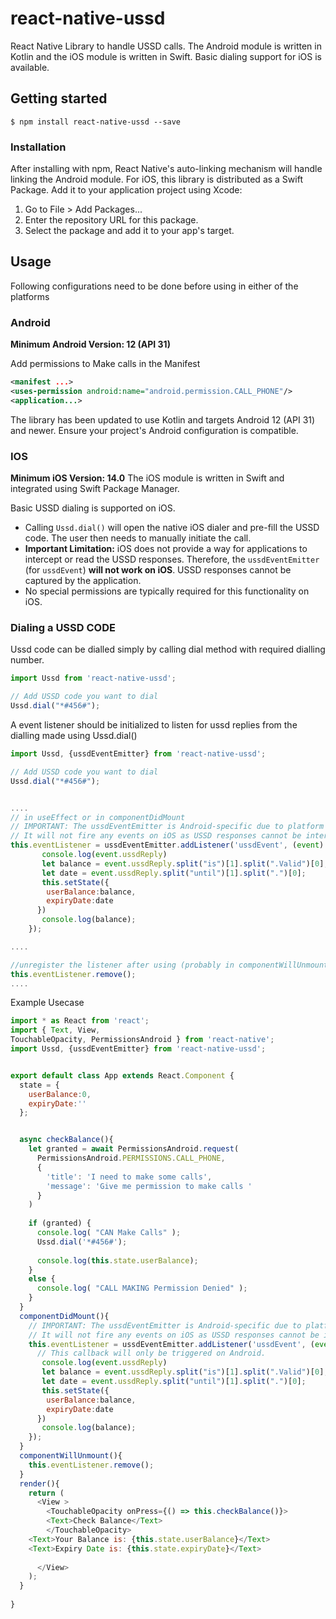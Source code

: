 # react-native-ussd
React Native Library to handle USSD calls.
The Android module is written in Kotlin and the iOS module is written in Swift.
Basic dialing support for iOS is available.

## Getting started

`$ npm install react-native-ussd --save`

### Installation
After installing with npm, React Native's auto-linking mechanism will handle linking the Android module.
For iOS, this library is distributed as a Swift Package. Add it to your application project using Xcode:
1. Go to File > Add Packages...
2. Enter the repository URL for this package.
3. Select the package and add it to your app's target.


## Usage
Following configurations need to be done before using in either of the platforms

### Android
**Minimum Android Version: 12 (API 31)**

Add permissions to Make calls in the Manifest

```xml
<manifest ...>
<uses-permission android:name="android.permission.CALL_PHONE"/>
<application...>
```
The library has been updated to use Kotlin and targets Android 12 (API 31) and newer. Ensure your project's Android configuration is compatible.

### IOS
**Minimum iOS Version: 14.0**
The iOS module is written in Swift and integrated using Swift Package Manager.

Basic USSD dialing is supported on iOS.
- Calling `Ussd.dial()` will open the native iOS dialer and pre-fill the USSD code. The user then needs to manually initiate the call.
- **Important Limitation:** iOS does not provide a way for applications to intercept or read the USSD responses. Therefore, the `ussdEventEmitter` (for `ussdEvent`) **will not work on iOS**. USSD responses cannot be captured by the application.
- No special permissions are typically required for this functionality on iOS.


### Dialing a USSD CODE


Ussd code can be dialled simply by calling dial method with required dialling number.
```javascript
import Ussd from 'react-native-ussd';

// Add USSD code you want to dial
Ussd.dial("*#456#");
```

A event listener should be initialized to listen for ussd replies from the dialling made using Ussd.dial()

```javascript
import Ussd, {ussdEventEmitter} from 'react-native-ussd';

// Add USSD code you want to dial
Ussd.dial("*#456#");


....
// in useEffect or in componentDidMount
// IMPORTANT: The ussdEventEmitter is Android-specific due to platform limitations.
// It will not fire any events on iOS as USSD responses cannot be intercepted.
this.eventListener = ussdEventEmitter.addListener('ussdEvent', (event) => {
       console.log(event.ussdReply) 
       let balance = event.ussdReply.split("is")[1].split(".Valid")[0];
       let date = event.ussdReply.split("until")[1].split(".")[0];
       this.setState({
        userBalance:balance,
        expiryDate:date
      })
       console.log(balance);
    });

....

//unregister the listener after using (probably in componentWillUnmount)
this.eventListener.remove();
....


```


Example Usecase

```javascript
import * as React from 'react';
import { Text, View, 
TouchableOpacity, PermissionsAndroid } from 'react-native';
import Ussd, {ussdEventEmitter} from 'react-native-ussd';


export default class App extends React.Component {
  state = {
    userBalance:0,
    expiryDate:''
  };


  async checkBalance(){
    let granted = await PermissionsAndroid.request(
      PermissionsAndroid.PERMISSIONS.CALL_PHONE,
      {
        'title': 'I need to make some calls',
        'message': 'Give me permission to make calls '
      }
    )
  
    if (granted) {
      console.log( "CAN Make Calls" );
      Ussd.dial('*#456#');
      
      console.log(this.state.userBalance);
    } 
    else {
      console.log( "CALL MAKING Permission Denied" );
    }
  }
  componentDidMount(){
    // IMPORTANT: The ussdEventEmitter is Android-specific due to platform limitations.
    // It will not fire any events on iOS as USSD responses cannot be intercepted.
    this.eventListener = ussdEventEmitter.addListener('ussdEvent', (event) => {
      // This callback will only be triggered on Android.
       console.log(event.ussdReply) 
       let balance = event.ussdReply.split("is")[1].split(".Valid")[0];
       let date = event.ussdReply.split("until")[1].split(".")[0];
       this.setState({
        userBalance:balance,
        expiryDate:date
      })
       console.log(balance);
    });
  }
  componentWillUnmount(){
    this.eventListener.remove();
  }
  render(){
    return (
      <View >
        <TouchableOpacity onPress={() => this.checkBalance()}>
        <Text>Check Balance</Text>
        </TouchableOpacity>
    <Text>Your Balance is: {this.state.userBalance}</Text>
    <Text>Expiry Date is: {this.state.expiryDate}</Text>       
        
      </View>
    );
  }
  
}
```
